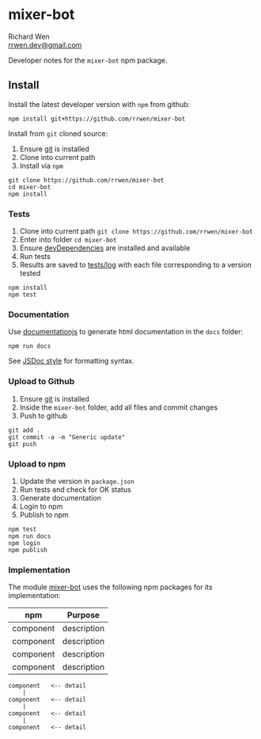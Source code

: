 # mixer-bot

Richard Wen  
rrwen.dev@gmail.com  
  
Developer notes for the `mixer-bot` npm package.

## Install

Install the latest developer version with `npm` from github:

```
npm install git+https://github.com/rrwen/mixer-bot
```
  
Install from `git` cloned source:

1. Ensure [git](https://git-scm.com/) is installed
2. Clone into current path
3. Install via `npm`

```
git clone https://github.com/rrwen/mixer-bot
cd mixer-bot
npm install
```

### Tests

1. Clone into current path `git clone https://github.com/rrwen/mixer-bot`
2. Enter into folder `cd mixer-bot`
3. Ensure [devDependencies](https://docs.npmjs.com/files/package.json#devdependencies) are installed and available
4. Run tests
5. Results are saved to [tests/log](tests/log) with each file corresponding to a version tested

```
npm install
npm test
```

### Documentation

Use [documentationjs](https://www.npmjs.com/package/documentation) to generate html documentation in the `docs` folder:

```
npm run docs
```

See [JSDoc style](http://usejsdoc.org/) for formatting syntax.

### Upload to Github

1. Ensure [git](https://git-scm.com/) is installed
2. Inside the `mixer-bot` folder, add all files and commit changes
3. Push to github

```
git add .
git commit -a -m "Generic update"
git push
```

### Upload to npm

1. Update the version in `package.json`
2. Run tests and check for OK status
3. Generate documentation
4. Login to npm
5. Publish to npm

```
npm test
npm run docs
npm login
npm publish
```

### Implementation

The module [mixer-bot](https://www.npmjs.com/package/mixer-bot) uses the following npm packages for its implementation:

npm | Purpose
--- | ---
component | description
component | description
component | description
component | description

```
component   <-- detail
    |
component   <-- detail
    |
component   <-- detail
    |
component   <-- detail
```